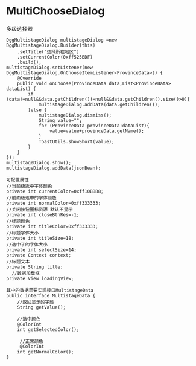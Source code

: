 # MultiChooseDialog
多级选择器


    DggMultistageDialog multistageDialog =new DggMultistageDialog.Builder(this)
        .setTitle("选择所在地区")
        .setCurrentColor(0xff525BDF)
        .build();
    multistageDialog.setListener(new DggMultistageDialog.OnChooseItemListener<ProvinceData>() {
        @Override
        public void onChoose(ProvinceData data,List<ProvinceData> dataList) {
            if (data!=null&&data.getChildren()!=null&&data.getChildren().size()>0){
                multistageDialog.addData(data.getChildren());
            }else {
                multistageDialog.dismiss();
                String value="";
                for (ProvinceData provinceData:dataList){
                    value=value+provinceData.getName();
                }
                ToastUtils.showShort(value);
            }
        }
    });
    multistageDialog.show();
    multistageDialog.addData(jsonBean);

	可配置属性
    //当前级选中字体颜色
    private int currentColor=0xff10BBB8;
    //前面级选中的字体颜色
    private int normalColor=0xff333333;
    //关闭按钮图标资源 默认不显示
    private int closeBtnRes=-1;
    //标题颜色
    private int titleColor=0xff333333;
    //标题字体大小
    private int titleSize=18;
    //选中了的字体大小
    private int selectSize=14;
    private Context context;
    //标题文本
    private String title;
      //数据加载框
    private View loadingView;

	其中的数据需要实现接口MultistageData
    public interface MultistageData {
        //返回显示的字段
        String getValue();
    
        //选中颜色
        @ColorInt
        int getSelectedColor();
    
    	 //正常颜色
         @ColorInt
        int getNormalColor();
    }
